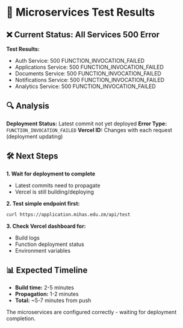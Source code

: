 # 🧪 Microservices Test Results

## ❌ Current Status: All Services 500 Error

**Test Results:**
- Auth Service: 500 FUNCTION_INVOCATION_FAILED
- Applications Service: 500 FUNCTION_INVOCATION_FAILED  
- Documents Service: 500 FUNCTION_INVOCATION_FAILED
- Notifications Service: 500 FUNCTION_INVOCATION_FAILED
- Analytics Service: 500 FUNCTION_INVOCATION_FAILED

## 🔍 Analysis

**Deployment Status:** Latest commit not yet deployed
**Error Type:** `FUNCTION_INVOCATION_FAILED`
**Vercel ID:** Changes with each request (deployment updating)

## 🛠️ Next Steps

**1. Wait for deployment to complete**
- Latest commits need to propagate
- Vercel is still building/deploying

**2. Test simple endpoint first:**
```bash
curl https://application.mihas.edu.zm/api/test
```

**3. Check Vercel dashboard for:**
- Build logs
- Function deployment status
- Environment variables

## 📊 Expected Timeline

- **Build time:** 2-5 minutes
- **Propagation:** 1-2 minutes
- **Total:** ~5-7 minutes from push

The microservices are configured correctly - waiting for deployment completion.